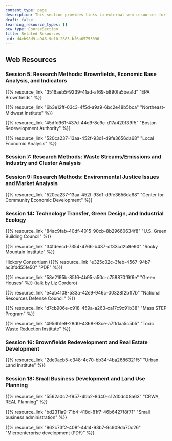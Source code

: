 ```yaml
---
content_type: page
description: This section provides links to external web resources for the course.
draft: false
learning_resource_types: []
ocw_type: CourseSection
title: Related Resources
uid: d4eb98d9-a946-9e10-2685-bf6a65753096
---
```

## Web Resources

### Session 5: Research Methods: Brownfields, Economic Base Analysis, and Indicators

{{% resource_link "3516aeb5-9239-41ad-af69-b890fa5bea1d" "EPA Brownfields" %}}

{{% resource_link "6b3e12ff-03c3-4f5d-a9a9-6bc2e48b5bca" "Northeast-Midwest Institute" %}}

{{% resource_link "45dfd961-437d-44d9-8c9c-d17a420f39f5" "Boston Redevelopment Authority" %}}

{{% resource_link "520ca237-13aa-452f-93d1-d9fe3656da68" "Local Economic Analysis" %}}

### Session 7: Research Methods: Waste Streams/Emissions and Industry and Cluster Analysis

### Session 9: Research Methods: Environmental Justice Issues and Market Analysis

{{% resource_link "520ca237-13aa-452f-93d1-d9fe3656da68" "Center for Community Economic Development" %}}

### Session 14: Technology Transfer, Green Design, and Industrial Ecology

{{% resource_link "84ac9fab-40df-4015-90cb-8b29660634f8" "U.S. Green Building Council" %}}

{{% resource_link "34fdeecd-7354-4766-b437-df33cd2b9e90" "Rocky Mountain Institute" %}}

Hickory Consortium ({{% resource_link "e325c02c-3feb-4567-94b7-ac3fdd55fe50" "PDF" %}})

{{% resource_link "58e2195b-85f6-4b95-a50c-c758870f9f6e" "Green Houses" %}} (talk by Liz Cordero)

{{% resource_link "e4ab4108-533a-42e9-946c-00328f2bff7b" "National Resources Defense Council" %}}

{{% resource_link "d7cb906e-c918-459a-a263-ca17c9c91b38" "Mass STEP Program" %}}

{{% resource_link "4956b1e9-28d0-4368-93ce-a7ffdaa5c5b5" "Toxic Waste Reduction Institute" %}}

### Session 16: Brownfields Redevelopment and Real Estate Development

{{% resource_link "2de0acb5-c348-4c70-bb34-4ba2686321f5" "Urban Land Institute" %}}

### Session 18: Small Business Development and Land Use Planning

{{% resource_link "5562a0c2-f957-4bb2-8d40-c12d0dc08a63" "CRWA, REAL Planning" %}}

{{% resource_link "bd2311a9-71b4-418d-81f7-46b6427f8f71" "Small business administration" %}}

{{% resource_link "962c73f2-408f-4414-93b7-9c909da70c26" "Microenterprise development (PDF)" %}}